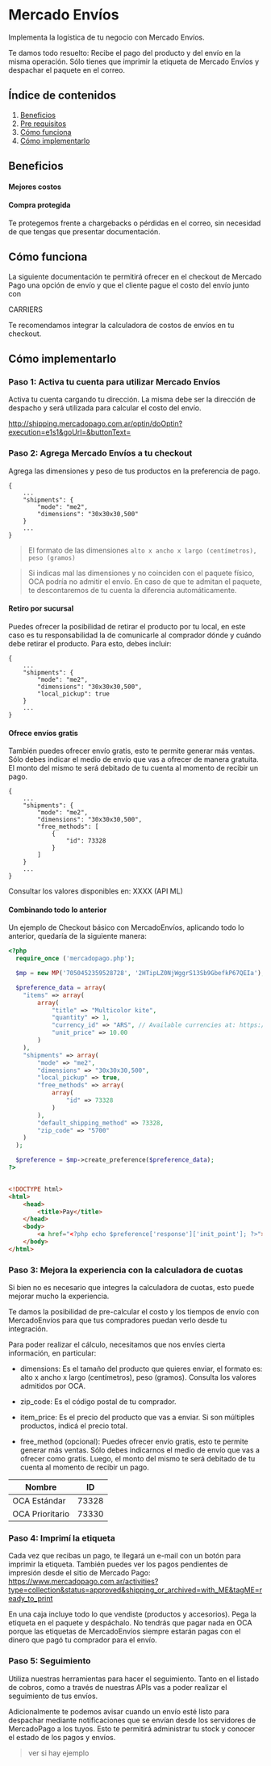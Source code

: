 # Mercado Envíos

Implementa la logística de tu negocio con Mercado Envíos.

Te damos todo resuelto: Recibe el pago del producto y del envío en la misma operación. Sólo tienes que imprimir la etiqueta de Mercado Envíos y despachar el paquete en el correo.

## Índice de contenidos
1. [Beneficios](#Beneficios)
2. [Pre requisitos](#pre-requisitos)
3. [Cómo funciona](#cómo-funciona)
4. [Cómo implementarlo](#cómo-implementarlo)

## Beneficios
#### Mejores costos


#### Compra protegida
Te protegemos frente a chargebacks o pérdidas en el correo, sin necesidad de que tengas que presentar documentación.


## Cómo funciona

La siguiente documentación te permitirá ofrecer en el checkout de Mercado Pago una opción de envío y que el cliente pague el costo del envío junto con 

CARRIERS

Te recomendamos integrar la calculadora de costos de envíos en tu checkout.


## Cómo implementarlo


### Paso 1: Activa tu cuenta para utilizar Mercado Envíos
Activa tu cuenta cargando tu dirección. La misma debe ser la dirección de despacho y será utilizada para calcular el costo del envío.

http://shipping.mercadopago.com.ar/optin/doOptin?execution=e1s1&goUrl=&buttonText=

### Paso 2: Agrega Mercado Envíos a tu checkout
Agrega las dimensiones y peso de tus productos en la preferencia de pago.

```
{
    ...
    "shipments": {
        "mode": "me2",
        "dimensions": "30x30x30,500"
    }
    ...
}
```

> El formato de las dimensiones
```alto x ancho x largo (centímetros), peso (gramos)```

> Si indicas mal las dimensiones y no coinciden con el paquete físico, OCA podría no admitir el envío. En caso de que te admitan el paquete, te descontaremos de tu cuenta la diferencia automáticamente.

#### Retiro por sucursal
Puedes ofrecer la posibilidad de retirar el producto por tu local, en este caso es tu responsabilidad la de comunicarle al comprador dónde y cuándo debe retirar el producto. Para esto, debes incluir:

```
{
    ...
    "shipments": {
        "mode": "me2",
        "dimensions": "30x30x30,500",
        "local_pickup": true
    }
    ...
}
```

#### Ofrece envíos gratis
 También puedes ofrecer envío gratis, esto te permite generar más ventas. Sólo debes indicar el medio de envío que vas a ofrecer de manera gratuita. El monto del mismo te será debitado de tu cuenta al momento de recibir un pago.

```
{
    ...
    "shipments": {
        "mode": "me2",
        "dimensions": "30x30x30,500",
        "free_methods": [
            {
                "id": 73328
            }
        ]
    }
    ...
}
```

Consultar los valores disponibles en: XXXX (API ML)


#### Combinando todo lo anterior

Un ejemplo de Checkout básico con MercadoEnvíos, aplicando todo lo anterior, quedaría de la siguiente manera:

```php
<?php
  require_once ('mercadopago.php');

  $mp = new MP('7050452359528728', '2HTipLZ0NjWggrS13Sb9GbefkP67QEIa');

  $preference_data = array(
  	"items" => array(
  		array(
  			"title" => "Multicolor kite",
  			"quantity" => 1,
  			"currency_id" => "ARS", // Available currencies at: https://api.mercadopago.com/currencies
  			"unit_price" => 10.00
  		)
  	),
  	"shipments" => array(
  		"mode" => "me2",
  		"dimensions" => "30x30x30,500",
  		"local_pickup" => true,
  		"free_methods" => array(
  			array(
  				"id" => 73328
  			)
  		),
  		"default_shipping_method" => 73328,
  		"zip_code" => "5700"
  	)
  );

  $preference = $mp->create_preference($preference_data);
?>
```

```html

<!DOCTYPE html>
<html>
	<head>
		<title>Pay</title>
	</head>
	<body>
		<a href="<?php echo $preference['response']['init_point']; ?>">Pay</a>
	</body>
</html>
```



### Paso 3: Mejora la experiencia con la calculadora de cuotas

Si bien no es necesario que integres la calculadora de cuotas, esto puede mejorar mucho la experiencia.

Te damos la posibilidad de pre-calcular el costo y los tiempos de envío con MercadoEnvíos para que tus compradores puedan verlo desde tu integración.

Para poder realizar el cálculo, necesitamos que nos envíes cierta información, en particular:

* dimensions: Es el tamaño del producto que quieres enviar, el formato es: alto x ancho x largo (centímetros), peso (gramos). Consulta los valores admitidos por OCA.

* zip_code: Es el código postal de tu comprador.

* item_price: Es el precio del producto que vas a enviar. Si son múltiples productos, indicá el precio total.

* free_method (opcional): Puedes ofrecer envío gratis, esto te permite generar más ventas. Sólo debes indicarnos el medio de envío que vas a ofrecer como gratis. Luego, el monto del mismo te será debitado de tu cuenta al momento de recibir un pago. 

Nombre	|   ID
|---|---|
OCA Estándar	|   73328
OCA Prioritario	|   73330


### Paso 4: Imprimí la etiqueta

Cada vez que recibas un pago, te llegará un e-mail con un botón para imprimir la etiqueta. 
También puedes ver los pagos pendientes de impresión desde el sitio de Mercado Pago: 
https://www.mercadopago.com.ar/activities?type=collection&status=approved&shipping_or_archived=with_ME&tagME=ready_to_print

En una caja incluye todo lo que vendiste (productos y accesorios). Pega la etiqueta en el paquete y despáchalo. No tendrás que pagar nada en OCA porque las etiquetas de MercadoEnvíos siempre estarán pagas con el dinero que pagó tu comprador para el envío.

### Paso 5: Seguimiento
Utiliza nuestras herramientas para hacer el seguimiento.
Tanto en el listado de cobros, como a través de nuestras APIs vas a poder realizar el seguimiento de tus envíos.

Adicionalmente te podemos avisar cuando un envío esté listo para despachar mediante notificaciones que se envían desde los servidores de MercadoPago a los tuyos. Esto te permitirá administrar tu stock y conocer el estado de los pagos y envíos.

> ver si hay ejemplo
